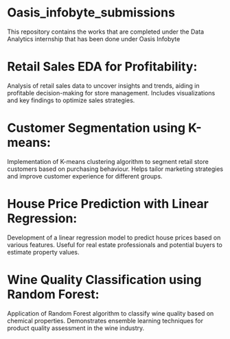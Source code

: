 # Oasis_infobyte_submissions

This repository contains the works that are completed under the Data Analytics internship that has been done under Oasis Infobyte

# Retail Sales EDA for Profitability:
Analysis of retail sales data to uncover insights and trends, aiding in profitable decision-making for store management. Includes visualizations and key findings to optimize sales strategies.
# Customer Segmentation using K-means:
Implementation of K-means clustering algorithm to segment retail store customers based on purchasing behaviour. Helps tailor marketing strategies and improve customer experience for different groups.
# House Price Prediction with Linear Regression:
Development of a linear regression model to predict house prices based on various features. Useful for real estate professionals and potential buyers to estimate property values.
# Wine Quality Classification using Random Forest:
Application of Random Forest algorithm to classify wine quality based on chemical properties. Demonstrates ensemble learning techniques for product quality assessment in the wine industry.

